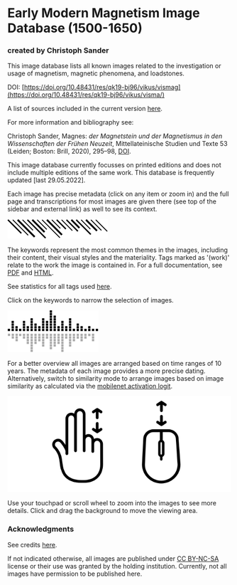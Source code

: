 # Early Modern Magnetism Image Database (1500-1650)

### created by Christoph Sander

This image database lists all known images related to the investigation or usage of magnetism, magnetic phenomena, and loadstones.

DOI: [https://doi.org/10.48431/res/qk19-bj96/vikus/vismag](https://doi.org/10.48431/res/qk19-bj96/vikus/visma/)

A list of sources included in the current version [here](https://ch-sander.github.io/raramagnetica/vismag_sources.html).

For more information and bibliography see:

Christoph Sander, Magnes: _der Magnetstein und der Magnetismus in den Wissenschaften der Frühen Neuzeit_, Mittellateinische Studien und Texte 53 (Leiden; Boston: Brill, 2020), 295–98, [DOI](https://doi.org/10.1163/9789004419414).

This image database currently focusses on printed editions and does not include multiple editions of the same work. This database is frequently updated [last 29.05.2022].

Each image has precise metadata (click on any item or zoom in) and the full page and transcriptions for most images are given there (see top of the sidebar and external link) as well to see its context.

![tags](img/infobar_tags_b.svg)

The keywords represent the most common themes in the images, including their content, their visual styles and the materiality. Tags marked as '(work)' relate to the work the image is contained in. For a full documentation, see [PDF](https://ch-sander.github.io/raramagnetica/docs/tags.pdf) and [HTML](https://ch-sander.github.io/raramagnetica/tags.html).

See statistics for all tags used [here](https://ch-sander.github.io/raramagnetica/vismag_stats.html).

Click on the keywords to narrow the selection of images.

![time](img/infobar_time_b.svg)

For a better overview all images are arranged based on time ranges of 10 years. The metadata of each image provides a more precise dating. Alternatively, switch to similarity mode to arrange images based on image similarity as calculated via the [mobilenet activation logit](https://beta.observablehq.com/@cpietsch/imagenet-activation-logit).

![time](img/infobar_scroll_b.svg)

Use your touchpad or scroll wheel to zoom into the images to see more details. Click and drag the background to move the viewing area.


### Acknowledgments
See credits [here](https://ch-sander.github.io/raramagnetica/credits.html).

If not indicated otherwise, all images are published under [CC BY-NC-SA](https://creativecommons.org/licenses/by-nc-sa/4.0/) license or their use was granted by the holding institution. Currently, not all images have permission to be published here.